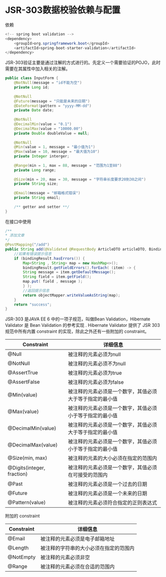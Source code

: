 # JSR-303数据校验依赖与配置

依赖

```java
<!-- spring boot validation -->
<dependency>
    <groupId>org.springframework.boot</groupId>
    <artifactId>spring-boot-starter-validation</artifactId>
</dependency>
```



JSR-303验证主要是通过注解的方式进行的。先定义一个需要验证的POJO，此时需要在其属性中加入相关的注解。

``` java
public class InputForm {
    @NotNull(message = "id不能为空")
    private Long id;
    
    @NotNull
    @Future(message = "只能是未来的日期")
    @DateFormat(pattern = "yyyy-MM-dd")
    private Date date;
    
    @NotNull
    @DecimalMin(value = "0.1")
    @DecimalMax(value = "10000.00")
    private Double doubleValue = null;
    
    @NotNull
    @Min(value = 1, message = "最小值为1")
    @Max(value = 10, message = "最大值为10")
    private Integer interger;
    
    @Range(min = 1, max = 88, message = "范围为1至88")
    private Long range;
    
    @Size(min = 20, max = 30, message = "字符串长度要求20到30之间")
    private String size;
    
    @Email(message = "邮箱格式错误")
    private String email;
    
    /** getter and setter **/
}
```



在接口中使用

``` java
/**
* 添加文章
*/
@PostMapping("/add")
public String add(@Validated @RequestBody ArticleDTO articleDTO, BindingResult bindingResult) throws JsonProcessingException {
    //如果有错误提示信息
    if (bindingResult.hasErrors()) {
        Map<String , String> map = new HashMap<>();
        bindingResult.getFieldErrors().forEach( (item) -> {
        String message = item.getDefaultMessage();
        String field = item.getField();
        map.put( field , message );
        } );
        //返回提示信息
        return objectMapper.writeValueAsString(map);
    }
    return "success";
}
```



JSR-303 是JAVA EE 6 中的一项子规范，叫做Bean Validation，Hibernate Validator 是 Bean Validation 的参考实现 . Hibernate Validator 提供了 JSR 303 规范中所有内置 constraint 的实现，除此之外还有一些附加的 constraint。

| Constraint                 | 详细信息                                                 |
| -------------------------- | -------------------------------------------------------- |
| @Null                      | 被注释的元素必须为null                                   |
| @NotNull                   | 被注释的元素必须不为null                                 |
| @AssertTrue                | 被注释的元素必须为true                                   |
| @AssertFalse               | 被注释的元素必须为false                                  |
| @Min(value)                | 被注释的元素必须是一个数字，其值必须大于等于指定的最小值 |
| @Max(value)                | 被注释的元素必须是一个数字，其值必须小于等于指定的最小值 |
| @DecimalMin(value)         | 被注释的元素必须是一个数字，其值必须大于等于指定的最小值 |
| @DecimalMax(value)         | 被注释的元素必须是一个数字，其值必须小于等于指定的最小值 |
| @Size(min, max)            | 被注释的元素的大小必须在指定的范围内                     |
| @Digits(integer, fraction) | 被注释的元素必须是一个数字，其值必须在可接受的范围内     |
| @Past                      | 被注释的元素必须是一个过去的日期                         |
| @Future                    | 被注释的元素必须是一个未来的日期                         |
| @Pattern(value)            | 被注释的元素必须符合指定的正则表达式                     |



附加的 constraint

| Constraint | 详细信息                               |
| ---------- | -------------------------------------- |
| @Email     | 被注释的元素必须是电子邮箱地址         |
| @Length    | 被注释的字符串的大小必须在指定的范围内 |
| @NotEmpty  | 被注释的元素必须非空                   |
| @Range     | 被注释的元素必须在合适的范围内         |

